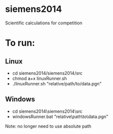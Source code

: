 siemens2014
===========
Scientific calculations for competition

To run:
===========
Linux
---------

* cd siemens2014/siemens2014/src
* chmod a+x linuxRunner.sh
* ./linuxRunner.sh "relative/path/to/data.pgn"


Windows
---------
* cd siemens2014\siemens2014\src
* windowsRunner.bat "relative\path\to\data.pgn"  

Note: no longer need to use absolute path
